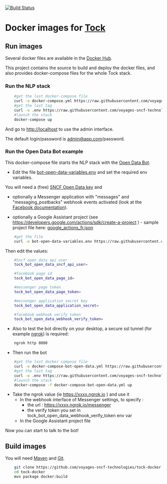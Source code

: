 [![Build Status](https://travis-ci.org/voyages-sncf-technologies/tock-docker.png)](https://travis-ci.org/voyages-sncf-technologies/tock-docker)

# Docker images for [Tock](https://github.com/voyages-sncf-technologies/tock)

## Run images

Several docker files are available in the [Docker Hub](https://hub.docker.com/r/tock/).

This project contains the source to build and deploy the docker files, and also provides docker-compose files for the whole Tock stack.

### Run the NLP stack

```sh 
    #get the last docker-compose file
    curl -o docker-compose.yml https://raw.githubusercontent.com/voyages-sncf-technologies/tock-docker/master/docker-compose.yml
    #get the last tag
    curl -o .env https://raw.githubusercontent.com/voyages-sncf-technologies/tock-docker/master/.env
    #launch the stack
    docker-compose up
``` 

And go to [http://localhost](http://localhost) to use the admin interface.

The default login/password is admin@app.com/password.

### Run the Open Data Bot example

This docker-compose file starts the NLP stack with the [Open Data Bot](https://github.com/voyages-sncf-technologies/tock-bot-open-data). 

* Edit the file [bot-open-data-variables.env](https://github.com/voyages-sncf-technologies/tock-docker/blob/master/bot-open-data-variables.env) and set the required env variables.
 
You will need a (free) [SNCF Open Data key](https://data.sncf.com/) and
 
   * optionally a Messenger application with "messages" and "messaging_postbacks" webhook events activated (look at the [Facebook documentation](https://developers.facebook.com/docs/messenger-platform/guides/quick-start)). 

   * optionally a Google Assistant project (see https://developers.google.com/actions/sdk/create-a-project ) - sample project file here: [google_actions_fr.json](https://raw.githubusercontent.com/voyages-sncf-technologies/tock-bot-open-data/master/src/main/resources/google_actions_fr.json)
 

```sh 
    #get the file
    curl -o bot-open-data-variables.env https://raw.githubusercontent.com/voyages-sncf-technologies/tock-docker/master/bot-open-data-variables.env
``` 

Then edit the values:


```sh 
    #Sncf open data api user
    tock_bot_open_data_sncf_api_user=

    #facebook page id
    tock_bot_open_data_page_id=

    #messenger page token
    tock_bot_open_data_page_token=

    #messenger application secret key
    tock_bot_open_data_application_secret=

    #facebook webhook verify token
    tock_bot_open_data_webhook_verify_token=
``` 

* Also to test the bot directly on your desktop, a secure ssl tunnel (for example [ngrok](https://ngrok.com/)) is required:

```sh 
    ngrok http 8080
``` 

* Then run the bot

```sh 
    #get the last docker compose file
    curl -o docker-compose-bot-open-data.yml https://raw.githubusercontent.com/voyages-sncf-technologies/tock-docker/master/docker-compose-bot-open-data.yml
    #get the last tag
    curl -o .env https://raw.githubusercontent.com/voyages-sncf-technologies/tock-docker/master/.env
    #launch the stack
    docker-compose -f docker-compose-bot-open-data.yml up
``` 

* Take the ngrok value (ie  https://xxxx.ngrok.io ) and use it 
   * In the webhook interface of Messenger settings, to specify :
        * the url : https://xxxx.ngrok.io/messenger
        * the verify token you set in tock_bot_open_data_webhook_verify_token env var
   * In the Google Assistant project file      

Now you can start to talk to the bot!

## Build images

You will need [Maven](https://maven.apache.org/) and [Git](https://git-scm.com/).

```sh 
    git clone https://github.com/voyages-sncf-technologies/tock-docker.git
    cd tock-docker
    mvn package docker:build
```    